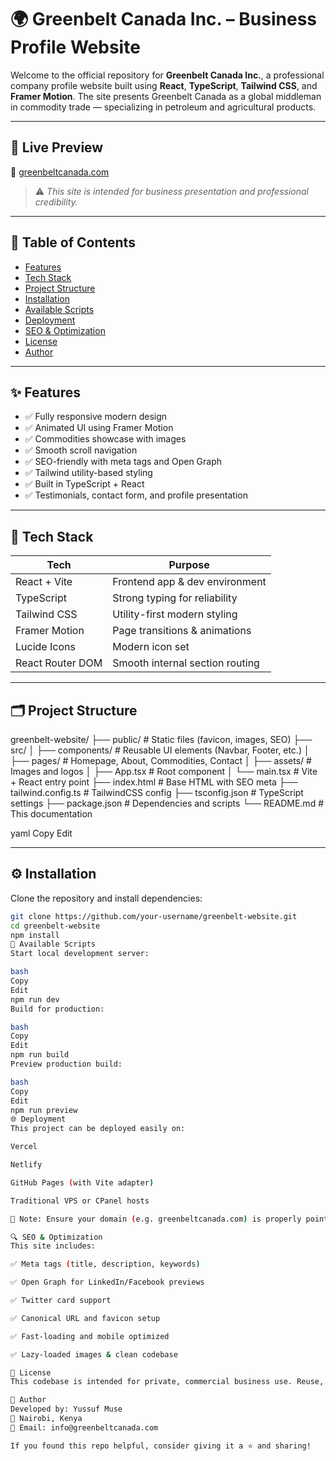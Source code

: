 # 🌍 Greenbelt Canada Inc. – Business Profile Website

Welcome to the official repository for **Greenbelt Canada Inc.**, a professional company profile website built using **React**, **TypeScript**, **Tailwind CSS**, and **Framer Motion**. The site presents Greenbelt Canada as a global middleman in commodity trade — specializing in petroleum and agricultural products.

---

## 🚀 Live Preview

🔗 [greenbeltcanada.com](https://greenbeltcanada.com)

> ⚠️ *This site is intended for business presentation and professional credibility.*

---

## 📌 Table of Contents

- [Features](#features)
- [Tech Stack](#tech-stack)
- [Project Structure](#project-structure)
- [Installation](#installation)
- [Available Scripts](#available-scripts)
- [Deployment](#deployment)
- [SEO & Optimization](#seo--optimization)
- [License](#license)
- [Author](#author)

---

## ✨ Features

- ✅ Fully responsive modern design
- ✅ Animated UI using Framer Motion
- ✅ Commodities showcase with images
- ✅ Smooth scroll navigation
- ✅ SEO-friendly with meta tags and Open Graph
- ✅ Tailwind utility-based styling
- ✅ Built in TypeScript + React
- ✅ Testimonials, contact form, and profile presentation

---

## 🧰 Tech Stack

| Tech             | Purpose                              |
|------------------|--------------------------------------|
| React + Vite     | Frontend app & dev environment       |
| TypeScript       | Strong typing for reliability        |
| Tailwind CSS     | Utility-first modern styling         |
| Framer Motion    | Page transitions & animations        |
| Lucide Icons     | Modern icon set                      |
| React Router DOM | Smooth internal section routing      |

---

## 🗂️ Project Structure

greenbelt-website/
├── public/ # Static files (favicon, images, SEO)
├── src/
│ ├── components/ # Reusable UI elements (Navbar, Footer, etc.)
│ ├── pages/ # Homepage, About, Commodities, Contact
│ ├── assets/ # Images and logos
│ ├── App.tsx # Root component
│ └── main.tsx # Vite + React entry point
├── index.html # Base HTML with SEO meta
├── tailwind.config.ts # TailwindCSS config
├── tsconfig.json # TypeScript settings
├── package.json # Dependencies and scripts
└── README.md # This documentation

yaml
Copy
Edit

---

## ⚙️ Installation

Clone the repository and install dependencies:

```bash
git clone https://github.com/your-username/greenbelt-website.git
cd greenbelt-website
npm install
🧪 Available Scripts
Start local development server:

bash
Copy
Edit
npm run dev
Build for production:

bash
Copy
Edit
npm run build
Preview production build:

bash
Copy
Edit
npm run preview
🌐 Deployment
This project can be deployed easily on:

Vercel

Netlify

GitHub Pages (with Vite adapter)

Traditional VPS or CPanel hosts

📌 Note: Ensure your domain (e.g. greenbeltcanada.com) is properly pointed to the deployed frontend.

🔍 SEO & Optimization
This site includes:

✅ Meta tags (title, description, keywords)

✅ Open Graph for LinkedIn/Facebook previews

✅ Twitter card support

✅ Canonical URL and favicon setup

✅ Fast-loading and mobile optimized

✅ Lazy-loaded images & clean codebase

📄 License
This codebase is intended for private, commercial business use. Reuse, redistribution, or reselling of this code without consent from Greenbelt Canada Inc. is not allowed.

🤝 Author
Developed by: Yussuf Muse
📍 Nairobi, Kenya
📧 Email: info@greenbeltcanada.com

If you found this repo helpful, consider giving it a ⭐ and sharing!